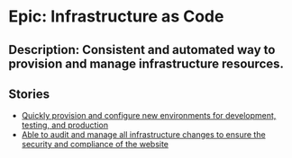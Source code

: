 # Epic: Infrastructure as Code
## Description: Consistent and automated way to provision and manage infrastructure resources.
## Stories
* [Quickly provision and configure new environments for development, testing, and production](stories/story_provision.md)
* [Able to audit and manage all infrastructure changes to ensure the security and compliance of the website](stories/story_audit.md)